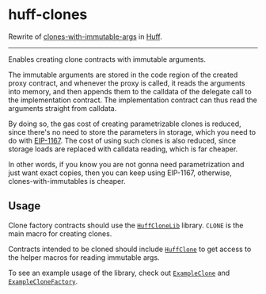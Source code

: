 # huff-clones

Rewrite of [clones-with-immutable-args](https://github.com/wighawag/clones-with-immutable-args) in [Huff](https://github.com/huff-language).

---

Enables creating clone contracts with immutable arguments.

The immutable arguments are stored in the code region of the created proxy contract, and whenever the proxy is called, it reads the arguments into memory, and then appends them to the calldata of the delegate call to the implementation contract. The implementation contract can thus read the arguments straight from calldata.

By doing so, the gas cost of creating parametrizable clones is reduced, since there's no need to store the parameters in storage, which you need to do with [EIP-1167](https://eips.ethereum.org/EIPS/eip-1167). The cost of using such clones is also reduced, since storage loads are replaced with calldata reading, which is far cheaper.

In other words, if you know you are not gonna need parametrization and just want exact copies, then you can keep using EIP-1167, otherwise, clones-with-immutables is cheaper.

## Usage

Clone factory contracts should use the [`HuffCloneLib`](src/mechanisms/huff-clones/HuffCloneLib.huff) library. `CLONE` is the main macro for creating clones.

Contracts intended to be cloned should include [`HuffClone`](src/mechanisms/huff-clones/HuffClone.huff) to get access to the helper macros for reading immutable args.

To see an example usage of the library, check out [`ExampleClone`](src/mechanisms/huff-clones/ExampleClone.huff) and [`ExampleCloneFactory`](src/mechanisms/huff-clones/ExampleCloneFactory.huff).

